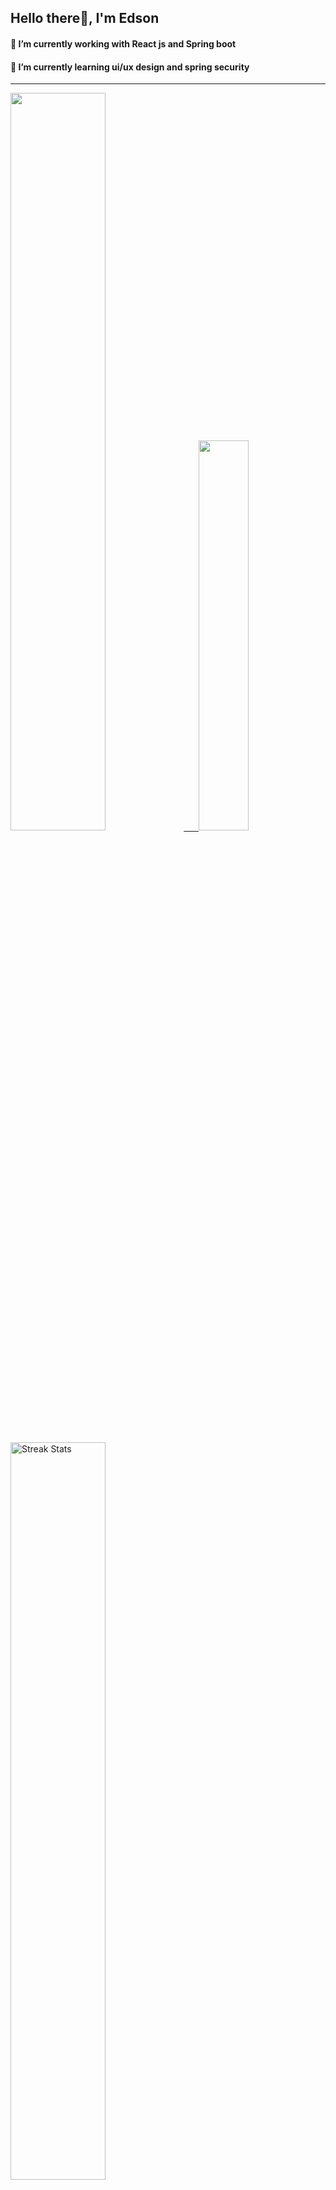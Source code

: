 
## Hello there👋, I'm Edson 

#### 🔭 I’m currently working with React js and Spring boot 
#### 🌱 I’m currently learning ui/ux design and spring security
---
    
  

 <p align="left">
  <a href="https://github.com/EdsonNhancale">
  <img width=55% src="https://github-readme-stats.vercel.app/api?username=EdsonNhancale&show_icons=true&theme=dracula&include_all_commits=true&count_private=true"/>&nbsp;&nbsp;&nbsp;&nbsp;&nbsp;
  <img  width=40% src="https://github-readme-stats.vercel.app/api/top-langs/?username=EdsonNhancale&layout=compact&langs_count=7&theme=dracula"/>
</p>

  <p align="left">
    <a href="https://github.com/EdsonNhancale"><img width=55% alt="Streak Stats" src="https://github-readme-streak-stats.herokuapp.com/?user=EdsonNhancale&theme=dracula"/></a>
   </p>

 
 <!--START_SECTION:waka-->

```txt
From: 16 November 2022 - To: 30 November 2023

Total Time: 656 hrs 5 mins

JavaScript        401 hrs 33 mins ███████████████▒░░░░░░░░░   61.21 %
TypeScript        165 hrs 4 mins  ██████▒░░░░░░░░░░░░░░░░░░   25.16 %
JSON              23 hrs 39 mins  █░░░░░░░░░░░░░░░░░░░░░░░░   03.61 %
Dart              14 hrs 6 mins   ▓░░░░░░░░░░░░░░░░░░░░░░░░   02.15 %
Other             10 hrs 28 mins  ▒░░░░░░░░░░░░░░░░░░░░░░░░   01.60 %
```

<!--END_SECTION:waka-->

<div> 
  <a href="www.linkedin.com/in/edson-nhancale-7849781a6" target="_blank"><img src="https://img.shields.io/badge/-LinkedIn-%230077B5?style=for-the-badge&logo=linkedin&logoColor=white" target="_blank"></a> 

</div>

